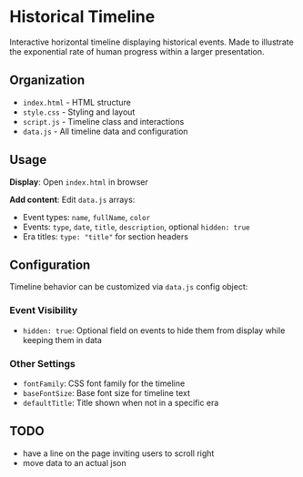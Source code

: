 # Historical Timeline

Interactive horizontal timeline displaying historical events.
Made to illustrate the exponential rate of human progress within a larger presentation.

## Organization

- `index.html` - HTML structure
- `style.css` - Styling and layout  
- `script.js` - Timeline class and interactions
- `data.js` - All timeline data and configuration

## Usage

**Display**: Open `index.html` in browser

**Add content**: Edit `data.js` arrays:
- Event types: `name`, `fullName`, `color`
- Events: `type`, `date`, `title`, `description`, optional `hidden: true`
- Era titles: `type: "title"` for section headers

## Configuration

Timeline behavior can be customized via `data.js` config object:

### Event Visibility
- `hidden: true`: Optional field on events to hide them from display while keeping them in data

### Other Settings
- `fontFamily`: CSS font family for the timeline
- `baseFontSize`: Base font size for timeline text  
- `defaultTitle`: Title shown when not in a specific era


## TODO

* have a line on the page inviting users to scroll right
* move data to an actual json